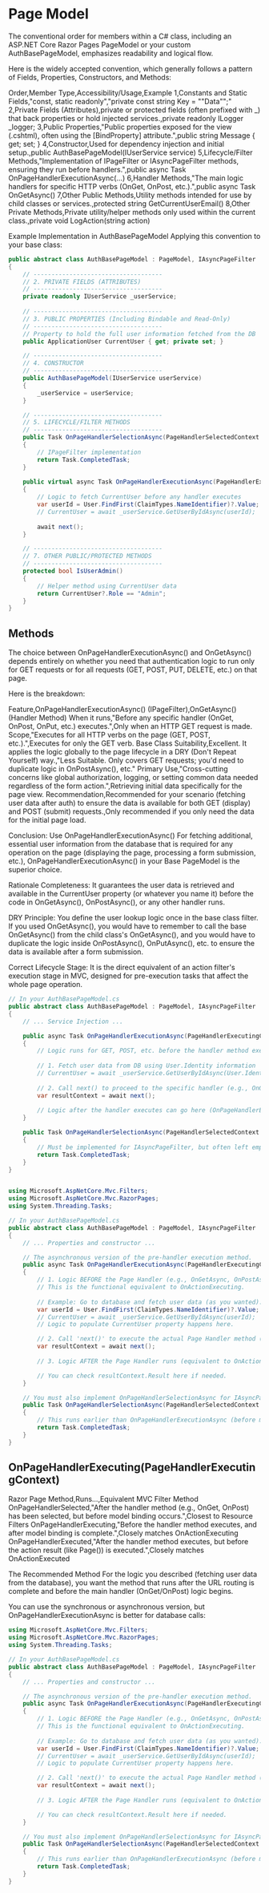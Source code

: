 # Page Model

The conventional order for members within a C# class, including an ASP.NET Core Razor Pages PageModel or your custom AuthBasePageModel, emphasizes readability and logical flow.

Here is the widely accepted convention, which generally follows a pattern of Fields, Properties, Constructors, and Methods:

Order,Member Type,Accessibility/Usage,Example
1,Constants and Static Fields,"const, static readonly","private const string Key = ""Data"";"
2,Private Fields (Attributes),private or protected fields (often prefixed with _) that back properties or hold injected services.,private readonly ILogger<T> _logger;
3,Public Properties,"Public properties exposed for the view (.cshtml), often using the [BindProperty] attribute.",public string Message { get; set; }
4,Constructor,Used for dependency injection and initial setup.,public AuthBasePageModel(IUserService service)
5,Lifecycle/Filter Methods,"Implementation of IPageFilter or IAsyncPageFilter methods, ensuring they run before handlers.",public async Task OnPageHandlerExecutionAsync(...)
6,Handler Methods,"The main logic handlers for specific HTTP verbs (OnGet, OnPost, etc.).",public async Task<IActionResult> OnGetAsync()
7,Other Public Methods,Utility methods intended for use by child classes or services.,protected string GetCurrentUserEmail()
8,Other Private Methods,Private utility/helper methods only used within the current class.,private void LogAction(string action)

Example Implementation in AuthBasePageModel
Applying this convention to your base class:

```cs
public abstract class AuthBasePageModel : PageModel, IAsyncPageFilter
{
    // ------------------------------------
    // 2. PRIVATE FIELDS (ATTRIBUTES)
    // ------------------------------------
    private readonly IUserService _userService;
    
    // ------------------------------------
    // 3. PUBLIC PROPERTIES (Including Bindable and Read-Only)
    // ------------------------------------
    // Property to hold the full user information fetched from the DB
    public ApplicationUser CurrentUser { get; private set; } 

    // ------------------------------------
    // 4. CONSTRUCTOR
    // ------------------------------------
    public AuthBasePageModel(IUserService userService)
    {
        _userService = userService;
    }

    // ------------------------------------
    // 5. LIFECYCLE/FILTER METHODS
    // ------------------------------------
    public Task OnPageHandlerSelectionAsync(PageHandlerSelectedContext context)
    {
        // IPageFilter implementation
        return Task.CompletedTask;
    }
    
    public virtual async Task OnPageHandlerExecutionAsync(PageHandlerExecutingContext context, PageHandlerExecutionDelegate next)
    {
        // Logic to fetch CurrentUser before any handler executes
        var userId = User.FindFirst(ClaimTypes.NameIdentifier)?.Value;
        // CurrentUser = await _userService.GetUserByIdAsync(userId); 
        
        await next();
    }

    // ------------------------------------
    // 7. OTHER PUBLIC/PROTECTED METHODS
    // ------------------------------------
    protected bool IsUserAdmin()
    {
        // Helper method using CurrentUser data
        return CurrentUser?.Role == "Admin";
    }
}
```

## Methods

The choice between OnPageHandlerExecutionAsync() and OnGetAsync() depends entirely on whether you need that authentication logic to run only for GET requests or for all requests (GET, POST, PUT, DELETE, etc.) on that page.

Here is the breakdown:

Feature,OnPageHandlerExecutionAsync() (IPageFilter),OnGetAsync() (Handler Method)
When it runs,"Before any specific handler (OnGet, OnPost, OnPut, etc.) executes.",Only when an HTTP GET request is made.
Scope,"Executes for all HTTP verbs on the page (GET, POST, etc.).",Executes for only the GET verb.
Base Class Suitability,Excellent. It applies the logic globally to the page lifecycle in a DRY (Don't Repeat Yourself) way.,"Less Suitable. Only covers GET requests; you'd need to duplicate logic in OnPostAsync(), etc."
Primary Use,"Cross-cutting concerns like global authorization, logging, or setting common data needed regardless of the form action.",Retrieving initial data specifically for the page view.
Recommendation,Recommended for your scenario (fetching user data after auth) to ensure the data is available for both GET (display) and POST (submit) requests.,Only recommended if you only need the data for the initial page load.

Conclusion: Use OnPageHandlerExecutionAsync()
For fetching additional, essential user information from the database that is required for any operation on the page (displaying the page, processing a form submission, etc.), OnPageHandlerExecutionAsync() in your Base PageModel is the superior choice.

Rationale
Completeness: It guarantees the user data is retrieved and available in the CurrentUser property (or whatever you name it) before the code in OnGetAsync(), OnPostAsync(), or any other handler runs.

DRY Principle: You define the user lookup logic once in the base class filter. If you used OnGetAsync(), you would have to remember to call the base OnGetAsync() from the child class's OnGetAsync(), and you would have to duplicate the logic inside OnPostAsync(), OnPutAsync(), etc. to ensure the data is available after a form submission.

Correct Lifecycle Stage: It is the direct equivalent of an action filter's execution stage in MVC, designed for pre-execution tasks that affect the whole page operation.


```cs
// In your AuthBasePageModel.cs
public abstract class AuthBasePageModel : PageModel, IAsyncPageFilter
{
    // ... Service Injection ...

    public async Task OnPageHandlerExecutionAsync(PageHandlerExecutingContext context, PageHandlerExecutionDelegate next)
    {
        // Logic runs for GET, POST, etc. before the handler method executes.
        
        // 1. Fetch user data from DB using User.Identity information
        // CurrentUser = await _userService.GetUserByIdAsync(User.Identity.Name);
        
        // 2. Call next() to proceed to the specific handler (e.g., OnGet, OnPost)
        var resultContext = await next();
        
        // Logic after the handler executes can go here (OnPageHandlerExecuted equivalent)
    }

    public Task OnPageHandlerSelectionAsync(PageHandlerSelectedContext context)
    {
        // Must be implemented for IAsyncPageFilter, but often left empty if no logic needed
        return Task.CompletedTask;
    }
}


using Microsoft.AspNetCore.Mvc.Filters;
using Microsoft.AspNetCore.Mvc.RazorPages;
using System.Threading.Tasks;

// In your AuthBasePageModel.cs
public abstract class AuthBasePageModel : PageModel, IAsyncPageFilter
{
    // ... Properties and constructor ...

    // The asynchronous version of the pre-handler execution method.
    public async Task OnPageHandlerExecutionAsync(PageHandlerExecutingContext context, PageHandlerExecutionDelegate next)
    {
        // 1. Logic BEFORE the Page Handler (e.g., OnGetAsync, OnPostAsync) runs.
        // This is the functional equivalent to OnActionExecuting.
        
        // Example: Go to database and fetch user data (as you wanted).
        var userId = User.FindFirst(ClaimTypes.NameIdentifier)?.Value;
        // CurrentUser = await _userService.GetUserByIdAsync(userId); 
        // Logic to populate CurrentUser property happens here.

        // 2. Call 'next()' to execute the actual Page Handler method (OnGet/OnPost)
        var resultContext = await next();
        
        // 3. Logic AFTER the Page Handler runs (equivalent to OnActionExecuted).

        // You can check resultContext.Result here if needed.
    }

    // You must also implement OnPageHandlerSelectionAsync for IAsyncPageFilter
    public Task OnPageHandlerSelectionAsync(PageHandlerSelectedContext context)
    {
        // This runs earlier than OnPageHandlerExecutionAsync (before model binding).
        return Task.CompletedTask;
    }
}
```

## OnPageHandlerExecuting(PageHandlerExecutingContext)

Razor Page Method,Runs...,Equivalent MVC Filter Method
OnPageHandlerSelected,"After the handler method (e.g., OnGet, OnPost) has been selected, but before model binding occurs.",Closest to Resource Filters
OnPageHandlerExecuting,"Before the handler method executes, and after model binding is complete.",Closely matches OnActionExecuting
OnPageHandlerExecuted,"After the handler method executes, but before the action result (like Page()) is executed.",Closely matches OnActionExecuted

The Recommended Method
For the logic you described (fetching user data from the database), you want the method that runs after the URL routing is complete and before the main handler (OnGet/OnPost) logic begins.

You can use the synchronous or asynchronous version, but OnPageHandlerExecutionAsync is better for database calls:

```cs
using Microsoft.AspNetCore.Mvc.Filters;
using Microsoft.AspNetCore.Mvc.RazorPages;
using System.Threading.Tasks;

// In your AuthBasePageModel.cs
public abstract class AuthBasePageModel : PageModel, IAsyncPageFilter
{
    // ... Properties and constructor ...

    // The asynchronous version of the pre-handler execution method.
    public async Task OnPageHandlerExecutionAsync(PageHandlerExecutingContext context, PageHandlerExecutionDelegate next)
    {
        // 1. Logic BEFORE the Page Handler (e.g., OnGetAsync, OnPostAsync) runs.
        // This is the functional equivalent to OnActionExecuting.
        
        // Example: Go to database and fetch user data (as you wanted).
        var userId = User.FindFirst(ClaimTypes.NameIdentifier)?.Value;
        // CurrentUser = await _userService.GetUserByIdAsync(userId); 
        // Logic to populate CurrentUser property happens here.

        // 2. Call 'next()' to execute the actual Page Handler method (OnGet/OnPost)
        var resultContext = await next();
        
        // 3. Logic AFTER the Page Handler runs (equivalent to OnActionExecuted).

        // You can check resultContext.Result here if needed.
    }

    // You must also implement OnPageHandlerSelectionAsync for IAsyncPageFilter
    public Task OnPageHandlerSelectionAsync(PageHandlerSelectedContext context)
    {
        // This runs earlier than OnPageHandlerExecutionAsync (before model binding).
        return Task.CompletedTask;
    }
}
```

